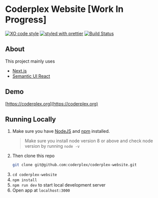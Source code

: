 # Coderplex Website [Work In Progress]

[![XO code style](https://img.shields.io/badge/code_style-XO-5ed9c7.svg)](https://github.com/sindresorhus/xo)
[![styled with prettier](https://img.shields.io/badge/styled_with-prettier-ff69b4.svg)](https://github.com/prettier/prettier)
[![Build Status](https://travis-ci.org/coderplex/coderplex.svg?branch=master)](https://travis-ci.org/coderplex/coderplex)

## About

This project mainly uses

- [Next.js](https://github.com/zeit/next.js/)
- [Semantic UI React](http://react.semantic-ui.com/introduction)

## Demo

[https://coderplex.org](https://coderplex.org)

## Running Locally

1. Make sure you have [NodeJS](https://nodejs.org/) and [npm](https://www.npmjs.com/) installed.
    > Make sure you install node version 8 or above and check node version by running `node -v`
1. Then clone this repo
    ```bash
    git clone git@github.com:coderplex/coderplex-website.git
    ```
1. `cd coderplex-website`
1. `npm install`
1. `npm run dev` to start local development server
1. Open app at `localhost:3000`
